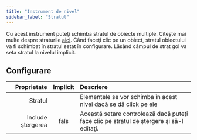 ```yaml
---
title: "Instrument de nivel"
sidebar_label: "Stratul"
---
```


Cu acest instrument puteţi schimba stratul de obiecte multiple. Citește mai multe despre straturile [aici](../layers.md). Când faceţi clic pe un obiect, stratul obiectului va fi schimbat în stratul setat în configurare. Lăsând câmpul de strat gol va seta stratul la nivelul implicit.

## Configurare

|       Proprietate | Implicit | Descriere                                                                                |
| -----------------:|:--------:|:---------------------------------------------------------------------------------------- |
|           Stratul |          | Elementele se vor schimba în acest nivel dacă se dă click pe ele                         |
| Include ștergerea |   fals   | Această setare controlează dacă puteţi face clic pe stratul de ştergere şi să-l editaţi. |
